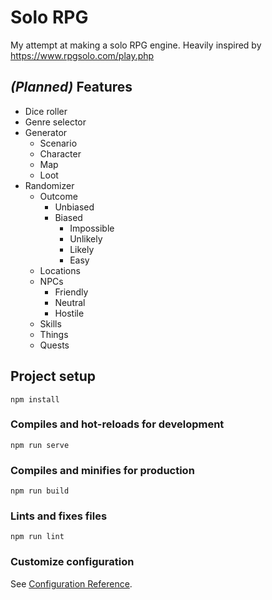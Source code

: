 # Solo RPG
My attempt at making a solo RPG engine. Heavily inspired by https://www.rpgsolo.com/play.php

## *(Planned)* Features
- Dice roller
- Genre selector
- Generator
    - Scenario
    - Character
    - Map
    - Loot
- Randomizer
    - Outcome
        - Unbiased
        - Biased
            - Impossible
            - Unlikely
            - Likely
            - Easy
    - Locations
    - NPCs
        - Friendly
        - Neutral
        - Hostile
    - Skills
    - Things
    - Quests

## Project setup
```
npm install
```

### Compiles and hot-reloads for development
```
npm run serve
```

### Compiles and minifies for production
```
npm run build
```

### Lints and fixes files
```
npm run lint
```

### Customize configuration
See [Configuration Reference](https://cli.vuejs.org/config/).
